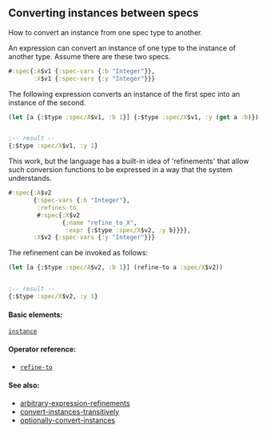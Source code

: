 ## Converting instances between specs

How to convert an instance from one spec type to another.

An expression can convert an instance of one type to the instance of another type. Assume there are these two specs.

```clojure
#:spec{:A$v1 {:spec-vars {:b "Integer"}},
       :X$v1 {:spec-vars {:y "Integer"}}}
```

The following expression converts an instance of the first spec into an instance of the second.

```clojure
(let [a {:$type :spec/A$v1, :b 1}] {:$type :spec/X$v1, :y (get a :b)})


;-- result --
{:$type :spec/X$v1, :y 1}
```

This work, but the language has a built-in idea of 'refinements' that allow such conversion functions to be expressed in a way that the system understands.

```clojure
#:spec{:A$v2
       {:spec-vars {:b "Integer"},
        :refines-to
        #:spec{:X$v2
               {:name "refine_to_X",
                :expr {:$type :spec/X$v2, :y b}}}},
       :X$v2 {:spec-vars {:y "Integer"}}}
```

The refinement can be invoked as follows:

```clojure
(let [a {:$type :spec/A$v2, :b 1}] (refine-to a :spec/X$v2))


;-- result --
{:$type :spec/X$v2, :y 1}
```

#### Basic elements:

[`instance`](../halite-basic-syntax-reference.md#instance)

#### Operator reference:

* [`refine-to`](../halite-full-reference.md#refine-to)


#### See also:

* [arbitrary-expression-refinements](arbitrary-expression-refinements.md)
* [convert-instances-transitively](convert-instances-transitively.md)
* [optionally-convert-instances](optionally-convert-instances.md)


